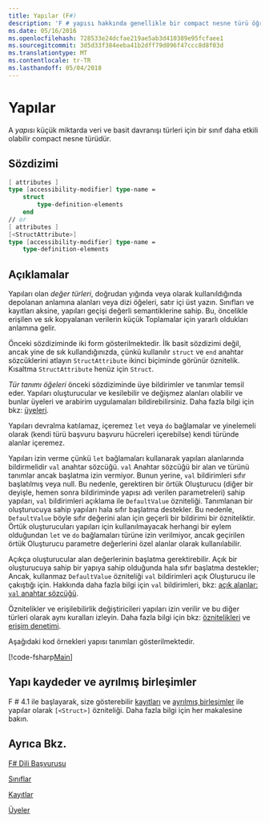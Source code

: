 ```yaml
---
title: Yapılar (F#)
description: 'F # yapısı hakkında genellikle bir compact nesne türü öğrenin küçük miktarda veri ve basit davranışı türleriyle için bir sınıf daha verimlidir.'
ms.date: 05/16/2016
ms.openlocfilehash: 728533e24dcfae219ae5ab3d410389e95fcfaee1
ms.sourcegitcommit: 3d5d33f384eeba41b2dff79d096f47ccc8d8f03d
ms.translationtype: MT
ms.contentlocale: tr-TR
ms.lasthandoff: 05/04/2018
---
```

# <a name="structures"></a>Yapılar

A *yapısı* küçük miktarda veri ve basit davranışı türleri için bir sınıf daha etkili olabilir compact nesne türüdür.

## <a name="syntax"></a>Sözdizimi

```fsharp
[ attributes ]
type [accessibility-modifier] type-name =
    struct
        type-definition-elements
    end
// or
[ attributes ]
[<StructAttribute>]
type [accessibility-modifier] type-name =
    type-definition-elements
```

## <a name="remarks"></a>Açıklamalar
Yapıları olan *değer türleri*, doğrudan yığında veya olarak kullanıldığında depolanan anlamına alanları veya dizi öğeleri, satır içi üst yazın. Sınıfları ve kayıtları aksine, yapıları geçişi değerli semantiklerine sahip. Bu, öncelikle erişilen ve sık kopyalanan verilerin küçük Toplamalar için yararlı oldukları anlamına gelir.

Önceki sözdiziminde iki form gösterilmektedir. İlk basit sözdizimi değil, ancak yine de sık kullandığınızda, çünkü kullanılır `struct` ve `end` anahtar sözcüklerini atlayın `StructAttribute` ikinci biçiminde görünür öznitelik. Kısaltma `StructAttribute` henüz için `Struct`.

*Tür tanımı öğeleri* önceki sözdiziminde üye bildirimler ve tanımlar temsil eder. Yapıları oluşturucular ve kesilebilir ve değişmez alanları olabilir ve bunlar üyeleri ve arabirim uygulamaları bildirebilirsiniz. Daha fazla bilgi için bkz: [üyeleri](members/index.md).

Yapıları devralma katılamaz, içeremez `let` veya `do` bağlamalar ve yinelemeli olarak (kendi türü başvuru başvuru hücreleri içerebilse) kendi türünde alanlar içeremez.

Yapıları izin verme çünkü `let` bağlamaları kullanarak yapıları alanlarında bildirmelidir `val` anahtar sözcüğü. `val` Anahtar sözcüğü bir alan ve türünü tanımlar ancak başlatma izin vermiyor. Bunun yerine, `val` bildirimleri sıfır başlatılmış veya null. Bu nedenle, gerektiren bir örtük Oluşturucu (diğer bir deyişle, hemen sonra bildiriminde yapısı adı verilen parametreleri) sahip yapıları, `val` bildirimleri açıklama ile `DefaultValue` özniteliği. Tanımlanan bir oluşturucuya sahip yapıları hala sıfır başlatma destekler. Bu nedenle, `DefaultValue` böyle sıfır değerini alan için geçerli bir bildirimi bir özniteliktir. Örtük oluşturucuları yapıları için kullanılmayacak herhangi bir eylem olduğundan `let` ve `do` bağlamaları türüne izin verilmiyor, ancak geçirilen örtük Oluşturucu parametre değerlerini özel alanlar olarak kullanılabilir.

Açıkça oluşturucular alan değerlerinin başlatma gerektirebilir. Açık bir oluşturucuya sahip bir yapıya sahip olduğunda hala sıfır başlatma destekler; Ancak, kullanmaz `DefaultValue` özniteliği `val` bildirimleri açık Oluşturucu ile çakıştığı için. Hakkında daha fazla bilgi için `val` bildirimleri, bkz: [açık alanlar: `val` anahtar sözcüğü](members/explicit-fields-the-val-keyword.md).

Öznitelikler ve erişilebilirlik değiştiricileri yapıları izin verilir ve bu diğer türleri olarak aynı kuralları izleyin. Daha fazla bilgi için bkz: [öznitelikleri](attributes.md) ve [erişim denetimi](access-control.md).

Aşağıdaki kod örnekleri yapısı tanımları gösterilmektedir.

[!code-fsharp[Main](../../../samples/snippets/fsharp/lang-ref-1/snippet2501.fs)]

## <a name="struct-records-and-discriminated-unions"></a>Yapı kaydeder ve ayrılmış birleşimler

F # 4.1 ile başlayarak, size gösterebilir [kayıtları](records.md) ve [ayrılmış birleşimler](discriminated-unions.md) ile yapılar olarak `[<Struct>]` özniteliği.  Daha fazla bilgi için her makalesine bakın.
    
## <a name="see-also"></a>Ayrıca Bkz.
[F# Dili Başvurusu](index.md)

[Sınıflar](classes.md)

[Kayıtlar](records.md)

[Üyeler](members/index.md)
